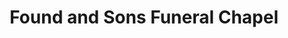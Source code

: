 ---
title: "Found and Sons Funeral Chapel"
url: /fredericksburg/found-and-sons-funeral-chapel/
shop: Bestattungen
---